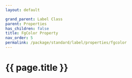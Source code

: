 ```yaml
---
layout: default

grand_parent: Label Class
parent: Properties
has_children: false
title: FgColor Property
nav_order: 5
permalink: /package/standard/label/properties/fgcolor
---
```

# {{ page.title }}
